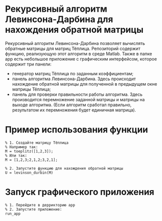 # Рекурсивный алгоритм Левинсона-Дарбина для нахождения обратной матрицы

Рекурсивный алгоритм Левинсона-Дарбина позволяет вычислять обратные матрицы для матриц Тёплица.
Репозиторий содержит функцию, реализующую этот алгоритм в среде Matlab.
Также в папке app есть небольшое приложение с графическим интерфейсом, которое содержит три панели:
- генератор матриц Тёплица по заданным коэффициентам;
- панель алгоритма Левинсона-Дарбина. Здесь происходит нахождение обратной матрицы для полученной в предыдущем окне матрицы Тёплица;
- панель для проверки правильности работы алгоритма. Здесь производится перемножение заданной матрицы и матрицы на выходе алгоритма. (Если алгоритм сработал правильно, результатом их перемножения будет единичная матрица).

# Пример использования функции
```
% 1. Создайте матрицу Тёплица
% Например так:
M = toeplitz([1,2,3]);
% Или так:
M = [1,2,3;2,1,2;3,2,1];

% 2. Запустите функцию для нахождения обратной матрицы
U = levinson_durbin(M)
```

# Запуск графического приложения
```
% 1. Перейдите в деррикторию app
% 2. Запустите приложение:
run_app
```
